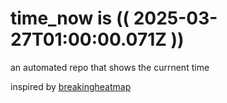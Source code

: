 # time_now is (( 2025-03-27T01:00:00.071Z ))

an automated repo that shows the currnent time

inspired by [breakingheatmap](https://github.com/breakingheatmap/breakingheatmap)